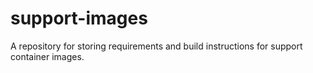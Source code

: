 # support-images
A repository for storing  requirements and build instructions for support container images.
